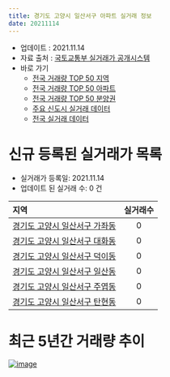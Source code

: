 ```yaml
---
title: 경기도 고양시 일산서구 아파트 실거래 정보
date: 20211114
---
```


* 업데이트 : 2021.11.14
* 자료 출처 : [국토교통부 실거래가 공개시스템](http://rt.molit.go.kr)
* 바로 가기
    * [전국 거래량 TOP 50 지역](https://apt-info.github.io/apt-trade-info/tr)
    * [전국 거래량 TOP 50 아파트](https://apt-info.github.io/apt-trade-info/ta)
    * [전국 거래량 TOP 50 분양권](https://apt-info.github.io/apt-trade-info/tb)
    * [주요 신도시 실거래 데이터](https://apt-info.github.io/apt-trade-info/newtown)
    * [전국 실거래 데이터](https://apt-info.github.io/apt-trade-info/all)



<script async src="https://pagead2.googlesyndication.com/pagead/js/adsbygoogle.js"></script>
<!-- 기본광고 -->
<ins class="adsbygoogle"
     style="display:block"
     data-ad-client="ca-pub-1142216861245946"
     data-ad-slot="4805727019"
     data-ad-format="auto"
     data-full-width-responsive="true"></ins>
<script>
     (adsbygoogle = window.adsbygoogle || []).push({});
</script>


# 신규 등록된 실거래가 목록

* 실거래가 등록일: 2021.11.14
* 업데이트 된 실거래 수: 0 건


|지역|실거래수|
|:---|:---:|
|[경기도 고양시 일산서구 가좌동](https://apt-info.github.io/apt-trade-info/r1017)|0|
|[경기도 고양시 일산서구 대화동](https://apt-info.github.io/apt-trade-info/r1015)|0|
|[경기도 고양시 일산서구 덕이동](https://apt-info.github.io/apt-trade-info/r1016)|0|
|[경기도 고양시 일산서구 일산동](https://apt-info.github.io/apt-trade-info/r1012)|0|
|[경기도 고양시 일산서구 주엽동](https://apt-info.github.io/apt-trade-info/r1013)|0|
|[경기도 고양시 일산서구 탄현동](https://apt-info.github.io/apt-trade-info/r1014)|0|



<script async src="https://pagead2.googlesyndication.com/pagead/js/adsbygoogle.js"></script>
<!-- 기본광고 -->
<ins class="adsbygoogle"
     style="display:block"
     data-ad-client="ca-pub-1142216861245946"
     data-ad-slot="4805727019"
     data-ad-format="auto"
     data-full-width-responsive="true"></ins>
<script>
     (adsbygoogle = window.adsbygoogle || []).push({});
</script>


# 최근 5년간 거래량 추이


<div style="width:100%;">
    <canvas id="deal_progress" height="200"></canvas>
</div>

<script>
new Chart(document.getElementById("deal_progress"), {
    type: 'line',
    data: {
        labels: ['16.01','16.02','16.03','16.04','16.05','16.06','16.07','16.08','16.09','16.10','16.11','16.12','17.01','17.02','17.03','17.04','17.05','17.06','17.07','17.08','17.09','17.10','17.11','17.12','18.01','18.02','18.03','18.04','18.05','18.06','18.07','18.08','18.09','18.10','18.11','18.12','19.01','19.02','19.03','19.04','19.05','19.06','19.07','19.08','19.09','19.10','19.11','19.12','20.01','20.02','20.03','20.04','20.05','20.06','20.07','20.08','20.09','20.10','20.11','20.12','21.01','21.02','21.03','21.04','21.05','21.06','21.07','21.08','21.09','21.10','21.11'],
        datasets: [{
            label: '매매/분양권',
            data: [359,303,574,886,730,851,941,912,725,838,460,315,436,441,523,515,775,977,737,403,465,277,389,321,397,386,510,291,313,306,247,421,675,478,317,236,240,184,235,272,243,210,239,259,344,522,1267,669,446,728,496,434,609,1869,964,473,464,589,1433,1106,460,300,306,343,541,490,503,470,379,284,27],
            borderColor: "rgba(66, 133, 243, 1)",
            backgroundColor: "rgba(66, 133, 243, 0.05)",
            borderWidth: 1,
            pointRadius: 0,
            fill: false,
            lineTension: 0
        },{
            label: '전/월세',
            data: [614,556,686,614,583,622,660,682,649,806,641,641,526,715,657,599,565,657,551,545,526,445,550,517,540,449,587,436,488,450,461,473,575,760,565,602,770,614,769,572,629,569,668,593,576,751,698,638,615,725,582,517,527,682,668,525,452,572,512,604,536,547,587,509,665,614,757,709,512,524,119],
            borderColor: "rgba(255, 90, 0, 1)",
            backgroundColor: "rgba(255, 90, 0, 0.05)",
            borderWidth: 1,
            pointRadius: 0,
            fill: false,
            lineTension: 0
        },{
            label: '합계',
            data: [973,859,1260,1500,1313,1473,1601,1594,1374,1644,1101,956,962,1156,1180,1114,1340,1634,1288,948,991,722,939,838,937,835,1097,727,801,756,708,894,1250,1238,882,838,1010,798,1004,844,872,779,907,852,920,1273,1965,1307,1061,1453,1078,951,1136,2551,1632,998,916,1161,1945,1710,996,847,893,852,1206,1104,1260,1179,891,808,146],
            borderColor: "rgba(0, 0, 0, 1)",
            backgroundColor: "rgba(0, 0, 0, 0.03)",
            borderWidth: 0.1,
            pointRadius: 0,
            fill: true,
            lineTension: 0
        }
        ]
    },
    options: {
        responsive: true,
        title: {
            display: false
        },
        tooltips: {
            mode: 'index',
            intersect: false
        },
        hover: {
            mode: 'nearest',
            intersect: true
        },
        scales: {
            xAxes: [{
                display: true,
                scaleLabel: {
                    display: true,
                    labelString: '년/월'
                }
            }],
            yAxes: [{
                display: true,
                ticks: {
                    suggestedMin: 0,
                },
                scaleLabel: {
                    display: true,
                    labelString: '실거래 수'
                }
            }]
        }
    }
});

</script>


[![image](https://apt-info.github.io/images/2020-01-03-apt-trade-info/1024x500.png)](https://play.google.com/store/apps/details?id=com.aptinfo.apttradeinfo)

